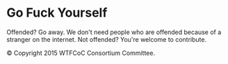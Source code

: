 # Go Fuck Yourself
Offended? Go away. We don't need people who are offended because of a stranger on the internet. Not offended? You're welcome to contribute.

© Copyright 2015 WTFCoC Consortium Committee.
